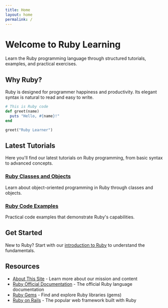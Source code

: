 ```yaml
---
title: Home
layout: home
permalink: /
---
```


# Welcome to Ruby Learning

Learn the Ruby programming language through structured tutorials, examples, and practical exercises.

## Why Ruby?

Ruby is designed for programmer happiness and productivity. Its elegant syntax is natural to read and easy to write.

```ruby
# This is Ruby code
def greet(name)
  puts "Hello, #{name}!"
end

greet("Ruby Learner")
```

## Latest Tutorials

Here you'll find our latest tutorials on Ruby programming, from basic syntax to advanced concepts.

### [Ruby Classes and Objects](/2023/01/03/ruby-classes-and-objects)
Learn about object-oriented programming in Ruby through classes and objects.

### [Ruby Code Examples](/2023/01/02/ruby-examples)
Practical code examples that demonstrate Ruby's capabilities.

## Get Started

New to Ruby? Start with our [introduction to Ruby](/2023/01/01/welcome) to understand the fundamentals.

## Resources

- [About This Site](/about) - Learn more about our mission and content
- [Ruby Official Documentation](https://ruby-doc.org/) - The official Ruby language documentation
- [Ruby Gems](https://rubygems.org/) - Find and explore Ruby libraries (gems)
- [Ruby on Rails](https://rubyonrails.org/) - The popular web framework built with Ruby
